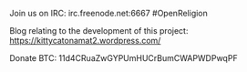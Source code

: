 Join us on IRC:
	irc.freenode.net:6667
	#OpenReligion
	
Blog relating to the development of this project:
	https://kittycatonamat2.wordpress.com/
	
Donate BTC:
	11d4CRuaZwGYPUmHUCrBumCWAPWDPwqPF